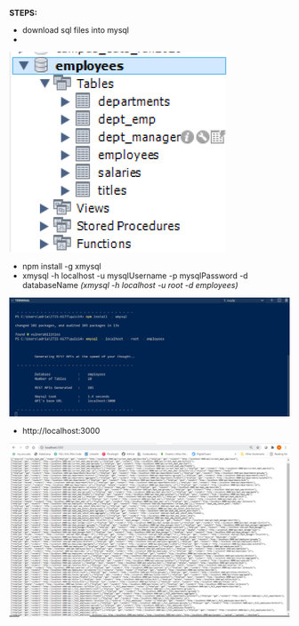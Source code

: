 **STEPS:**
- download sql files into mysql 
- 
<img src="/images/mysql.png">

- npm install -g xmysql
- xmysql -h localhost -u mysqlUsername -p mysqlPassword -d databaseName *(xmysql -h localhost -u root -d employees)*

<img src="/images/terminal-screenshot.png">

- http://localhost:3000

<img src="/images/auto-gen-apis.png">
